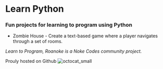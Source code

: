 # Learn Python

### Fun projects for learning to program using Python

* Zombie House - Create a text-based game where a player navigates through a set of rooms.

*Learn to Program, Roanoke is a Noke Codes community project.*

Prouly hosted on Github ![octocat_small](https://user-images.githubusercontent.com/16419894/27620843-839a2fa6-5b9a-11e7-9ebc-76a8e713b7f7.png)
